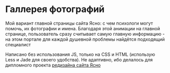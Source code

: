 # Галлерея фотографий
Мой вариант главной страницы сайта Ясно: с чем психологи могут помочь, их фотографии и имена. Благодаря этой анимации на главной странице, пользователь сразу считывает самую главную информацию - на этом портале для каждой душевной проблемы найдётся подходящий специалист


Написано без использования JS, только на CSS и HTML (использую Less и Jade для своего удобства). Не адаптивно, ибо делалось для дипломного проекта [редизайна сайта Ясно](https://www.behance.net/gallery/130922239/redizajn-i-dorabotka-sajta-jasno/modules/754430157)  
